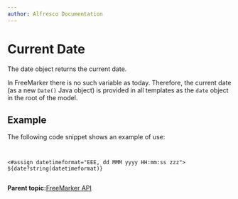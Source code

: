 ```yaml
---
author: Alfresco Documentation
---
```


# Current Date

The date object returns the current date.

In FreeMarker there is no such variable as today. Therefore, the current date \(as a new `Date()` Java object\) is provided in all templates as the `date` object in the root of the model.

## Example

The following code snippet shows an example of use:

```


<#assign datetimeformat="EEE, dd MMM yyyy HH:mm:ss zzz">
${date?string(datetimeformat)}


```

**Parent topic:**[FreeMarker API](../references/API-FreeMarker-intro.md)

